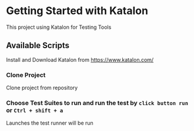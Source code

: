 # Getting Started with Katalon

This project using Katalon for Testing Tools 

## Available Scripts

Install and Download Katalon from https://www.katalon.com/

###  Clone Project

Clone project from repository

### Choose Test Suites to run and run the test by `click button run` or `Ctrl + shift + a`

Launches the test runner will be run
